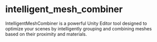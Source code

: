 # intelligent_mesh_combiner
IntelligentMeshCombiner is a powerful Unity Editor tool designed to optimize your scenes by intelligently grouping and combining meshes based on their proximity and materials.
